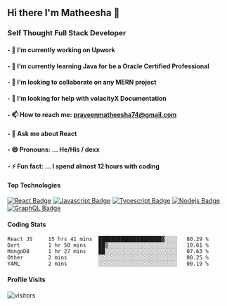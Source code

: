## Hi there I'm Matheesha 👋 

### Self Thought Full Stack Developer

#### - 🔭 I’m currently working on Upwork
#### - 🌱 I’m currently learning Java for be a Oracle Certified Professional
#### - 👯 I’m looking to collaborate on any MERN project
#### - 🤔 I’m looking for help with volacityX Documentation
#### - 📫 How to reach me: praveenmatheesha74@gmail.com
#### - 💬 Ask me about React 
#### - 😄 Pronouns: ... He/His / dexx
#### - ⚡ Fun fact: ... I spend almost 12 hours with coding


#### Top Technologies

<!-- TODO: Make technologies links takes you to repositories -->

[![React Badge](https://img.shields.io/badge/-React-61DBFB?style=for-the-badge&labelColor=black&logo=react&logoColor=61DBFB)](#) [![Javascript Badge](https://img.shields.io/badge/-Javascript-F0DB4F?style=for-the-badge&labelColor=black&logo=javascript&logoColor=F0DB4F)](#) [![Typescript Badge](https://img.shields.io/badge/-Typescript-007acc?style=for-the-badge&labelColor=black&logo=typescript&logoColor=007acc)](#) [![Nodejs Badge](https://img.shields.io/badge/-Nodejs-3C873A?style=for-the-badge&labelColor=black&logo=node.js&logoColor=3C873A)](#) [![GraphQL Badge](https://img.shields.io/badge/-GraphQl-e535ab?style=for-the-badge&labelColor=black&logo=node.js&logoColor=e535ab)](#)

#### Coding Stats

<!--START_SECTION:waka-->
```text
React JS     15 hrs 41 mins  ████████████████████▓░░░░   80.29 % 
Dart         1 hr 50 mins    ██▒░░░░░░░░░░░░░░░░░░░░░░   19.61 % 
MongoDB      1 hr 27 mins    ██░░░░░░░░░░░░░░░░░░░░░░░   07.63 % 
Other        2 mins          ░░░░░░░░░░░░░░░░░░░░░░░░░   00.25 % 
YAML         2 mins          ░░░░░░░░░░░░░░░░░░░░░░░░░   00.19 % 
```
<!--END_SECTION:waka-->

#### Profile Visits 

![visitors](https://visitor-badge.glitch.me/badge?page_id=praveen-47.praveen-47)

